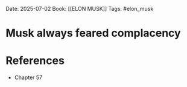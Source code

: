 Date: 2025-07-02
Book: [[ELON MUSK]]
Tags: #elon_musk 
# Musk always feared complacency


# References
- Chapter 57
